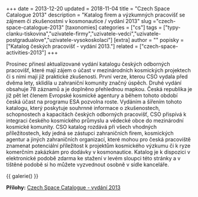 +++
date = 2013-12-20
updated = 2018-11-04
title = "Czech Space Catalogue 2013"
description = "Katalog firem a výzkumných pracovišť se zájmem či zkušenostmi v kosmonautice / vydání 2013"
slug ="czech-space-catalogue-2013"
[taxonomies]
categories = ["cs"]
tags = ["typy-clanku-tiskovina","uzivatele-firmy","uzivatele-vedci","uzivatele-postgradualove","uzivatele-vysokoskolaci"]
[extra]
author = ""
popisky = ["Katalog českých pracovišť - vydání 2013."]
related = ["czech-space-activities-2013"]
+++

Prosinec přinesl aktualizované vydání katalogu českých odborných pracovišť, které mají zájem o účast v mezinárodních kosmických projektech či s nimi mají již praktické zkušenosti. První verze, kterou CSO vydala před dvěma lety, sklidila u zahraniční komunity značný úspěch. Druhé vydání obsahuje 78 záznamů a je doplněno přehlednou mapkou. Česká republika je již pět let členem Evropské kosmické agentury a během tohoto období česká účast na programu ESA pozvolna roste. Vydáním a šířením tohoto katalogu, který poskytuje souhrnné informace o zkušenostech, schopnostech a kapacitách českých odborných pracovišť, CSO přispívá k integraci českého kosmického průmyslu a vědecké obce do mezinárodní kosmické komunity. CSO katalog rozdává při všech vhodných příležitostech, kdy jedná se zástupci zahraničních firem, kosmických agentur a jiných zahraničních organizací, které mohou pro česká pracoviště znamenat potenciální příležitost k projektům kosmického výzkumu či k ryze komerčním zakázkám pro dodávky v kosmonautice. Katalog je k dispozici v elektronické podobě zdarma ke stažení v levém sloupci této stránky a v tištěné podobě si ho můžete vyzvednout osobně v sídle kanceláře.

{{ galerie() }}

**Přílohy:**
[Czech Space Catalogue - vydání 2013]

[Czech Space Catalogue - vydání 2013]: czech_space_catalogue_2013_web_0.pdf
